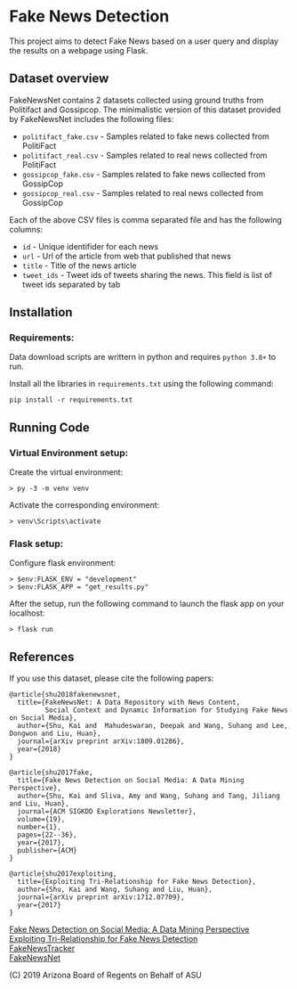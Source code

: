 # Fake News Detection
This project aims to detect Fake News based on a user query and display the results on a webpage using Flask. </br>


## Dataset overview
FakeNewsNet contains 2 datasets collected using ground truths from Politifact and Gossipcop. The minimalistic version of this dataset provided by FakeNewsNet includes the following files:

 - `politifact_fake.csv` -  Samples related to fake news collected from PolitiFact
 - `politifact_real.csv` -  Samples related to real news collected  from PolitiFact
 - `gossipcop_fake.csv` - Samples related to fake news collected from GossipCop
 - `gossipcop_real.csv` - Samples related to real news collected from GossipCop

Each of the above CSV files is comma separated file and has the following columns:

 - `id` - Unique identifider for each news
 - `url` - Url of the article from web that published that news 
 - `title` - Title of the news article
 - `tweet_ids` - Tweet ids of tweets sharing the news. This field is list of tweet ids separated by tab


## Installation

###  Requirements:
Data download scripts are writtern in python and requires `python 3.8+` to run.

Install all the libraries in `requirements.txt` using the following command:
````
pip install -r requirements.txt
````


## Running Code

### Virtual Environment setup:
Create the virtual environment:
````
> py -3 -m venv venv
````

Activate the corresponding environment:
````
> venv\Scripts\activate
````

### Flask setup:
Configure flask environment:
````
> $env:FLASK_ENV = "development"
> $env:FLASK_APP = "get_results.py"
````

After the setup, run the following command to launch the flask app on your localhost:
````
> flask run
````


## References
If you use this dataset, please cite the following papers:
~~~~
@article{shu2018fakenewsnet,
  title={FakeNewsNet: A Data Repository with News Content,
         Social Context and Dynamic Information for Studying Fake News on Social Media},
  author={Shu, Kai and  Mahudeswaran, Deepak and Wang, Suhang and Lee, Dongwon and Liu, Huan},
  journal={arXiv preprint arXiv:1809.01286},
  year={2018}
}
~~~~
~~~~
@article{shu2017fake,
  title={Fake News Detection on Social Media: A Data Mining Perspective},
  author={Shu, Kai and Sliva, Amy and Wang, Suhang and Tang, Jiliang and Liu, Huan},
  journal={ACM SIGKDD Explorations Newsletter},
  volume={19},
  number={1},
  pages={22--36},
  year={2017},
  publisher={ACM}
}
~~~~
~~~~
@article{shu2017exploiting,
  title={Exploiting Tri-Relationship for Fake News Detection},
  author={Shu, Kai and Wang, Suhang and Liu, Huan},
  journal={arXiv preprint arXiv:1712.07709},
  year={2017}
}
~~~~


[Fake News Detection on Social Media: A Data Mining Perspective](https://arxiv.org/abs/1708.01967) </br>
[Exploiting Tri-Relationship for Fake News Detection](http://arxiv.org/abs/1712.07709) </br>
[FakeNewsTracker](http://blogtrackers.fulton.asu.edu:3000) </br>
[FakeNewsNet](https://arxiv.org/abs/1809.01286)

(C) 2019 Arizona Board of Regents on Behalf of ASU

